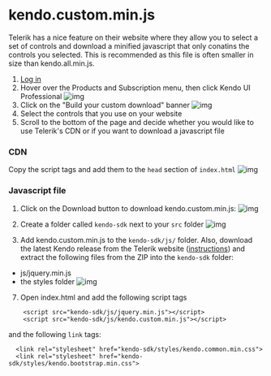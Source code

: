 # kendo.custom.min.js
Telerik has a nice feature on their website where they allow you to select a set of controls and download a minified javascript that only conatins the controls you selected. This is recommended as this file is often smaller in size than kendo.all.min.js.

1. [Log in](https://www.telerik.com/account)
2. Hover over the Products and Subscription menu, then click Kendo UI Professional
![img](http://i.imgur.com/jIggSWt.png)
3. Click on the "Build your custom download" banner
![img](http://i.imgur.com/INIvWuC.png)
4. Select the controls that you use on your website
5. Scroll to the bottom of the page and decide whether you would like to use Telerik's CDN or if you want to download a javascript file

### CDN
Copy the script tags and add them to the `head` section of `index.html`
![img](http://i.imgur.com/EwnTgY7.png)


### Javascript file
1. Click on the Download button to download kendo.custom.min.js:
![img](http://i.imgur.com/c1QiJ4L.png)

2. Create a folder called `kendo-sdk` next to your `src` folder
 ![img](http://i.imgur.com/8UjLOHX.png)
 3. Add kendo.custom.min.js to the `kendo-sdk/js/` folder. Also, download the latest Kendo release from the Telerik website ([instructions](./kendo_all_min_js.md)) and extract the following files from the ZIP into the `kendo-sdk` folder:
   - js/jquery.min.js
   - the styles folder
 ![img](http://i.imgur.com/czORt01.png)
 7. Open index.html and add the following script tags
```
    <script src="kendo-sdk/js/jquery.min.js"></script>
    <script src="kendo-sdk/js/kendo.custom.min.js"></script>
```
and the following `link` tags:
```
  <link rel="stylesheet" href="kendo-sdk/styles/kendo.common.min.css">
  <link rel="stylesheet" href="kendo-sdk/styles/kendo.bootstrap.min.css">
```

